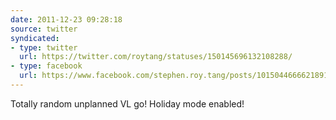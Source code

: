 ```yaml
---
date: 2011-12-23 09:28:18
source: twitter
syndicated:
- type: twitter
  url: https://twitter.com/roytang/statuses/150145696132108288/
- type: facebook
  url: https://www.facebook.com/stephen.roy.tang/posts/10150446666218912
---
```


Totally random unplanned VL go! Holiday mode enabled!